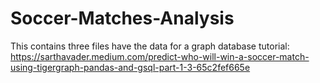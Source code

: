 # Soccer-Matches-Analysis

This contains three files have the data for a graph database tutorial:
https://sarthavader.medium.com/predict-who-will-win-a-soccer-match-using-tigergraph-pandas-and-gsql-part-1-3-65c2fef665e
